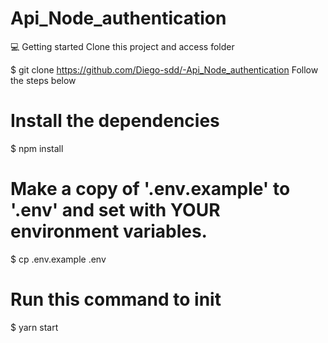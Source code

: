 # Api_Node_authentication
💻 Getting started
Clone this project and access folder

$ git clone https://github.com/Diego-sdd/-Api_Node_authentication
Follow the steps below

# Install the dependencies
$ npm install

# Make a copy of '.env.example' to '.env' and set with YOUR environment variables.
$ cp .env.example .env

# Run this command to init
$ yarn start